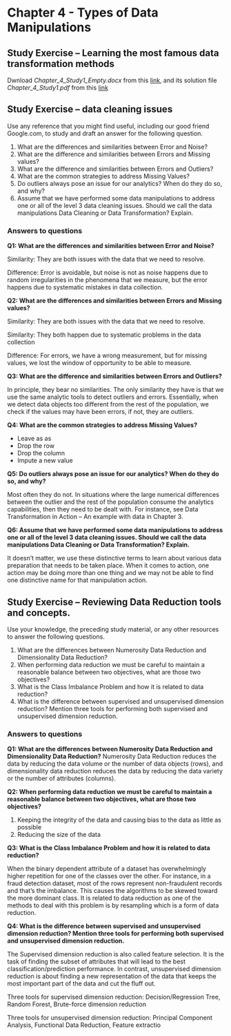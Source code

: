 # Chapter 4 - Types of Data Manipulations 

## Study Exercise – Learning the most famous data transformation methods
 Dwnload *Chapter_4_Study1_Empty.docx* from this [link](https://www.dropbox.com/s/4y5w91gfin6p2os/Chapter_4_Study1_Empty.docx?dl=1), and its solution file *Chapter_4_Study1.pdf* from this [link](https://www.dropbox.com/s/yp1fsyf0oamdxgz/Chapter_4_Study1.pdf?dl=1)

## Study Exercise – data cleaning issues
Use any reference that you might find useful, including our good friend Google.com, to study and draft an answer for the following question.

1.	What are the differences and similarities between Error and Noise?
2.	What are the difference and similarities between Errors and Missing values?
3.	What are the difference and similarities between Errors and Outliers?
4.	What are the common strategies to address Missing Values?
5.	Do outliers always pose an issue for our analytics? When do they do so, and why?
6.	Assume that we have performed some data manipulations to address one or all of the level 3 data cleaning issues. Should we call the data manipulations Data Cleaning or Data Transformation? Explain.

### Answers to questions
**Q1: What are the differences and similarities between Error and Noise?**

Similarity: They are both issues with the data that we need to resolve.

Difference: Error is avoidable, but noise is not as noise happens due to random irregularities in the phenomena that we measure, but the error happens due to systematic mistakes in data collection.

**Q2: What are the differences and similarities between Errors and Missing values?**

Similarity: They are both issues with the data that we need to resolve.

Similarity: They both happen due to systematic problems in the data collection

Difference: For errors, we have a wrong measurement, but for missing values, we lost the window of opportunity to be able to measure. 

**Q3: What are the difference and similarities between Errors and Outliers?**

In principle, they bear no similarities. The only similarity they have is that we use the same analytic tools to detect outliers and errors. Essentially, when we detect data objects too different from the rest of the population, we check if the values may have been errors, if not, they are outliers. 

**Q4: What are the common strategies to address Missing Values?**
 -	Leave as as
 -	Drop the row
 -	Drop the column
 -	Impute a new value

**Q5: Do outliers always pose an issue for our analytics? When do they do so, and why?**

Most often they do not. In situations where the large numerical differences between the outlier and the rest of the population consume the analytics capabilities, then they need to be dealt with. For instance, see Data Transformation in Action – An example with data in Chapter 3.

**Q6: Assume that we have performed some data manipulations to address one or all of the level 3 data cleaning issues. Should we call the data manipulations Data Cleaning or Data Transformation? Explain.**

It doesn’t matter, we use these distinctive terms to learn about various data preparation that needs to be taken place. When it comes to action, one action may be doing more than one thing and we may not be able to find one distinctive name for that manipulation action. 

## Study Exercise – Reviewing Data Reduction tools and concepts. 

Use your knowledge, the preceding study material, or any other resources to answer the following questions. 

1.	What are the differences between Numerosity Data Reduction and Dimensionality Data Reduction?
2.	When performing data reduction we must be careful to maintain a reasonable balance between two objectives, what are those two objectives?
3.	What is the Class Imbalance Problem and how it is related to data reduction?
4.	What is the difference between supervised and unsupervised dimension reduction? Mention three tools for performing both supervised and unsupervised dimension reduction. 

### Answers to questions

**Q1: What are the differences between Numerosity Data Reduction and Dimensionality Data Reduction?**
Numerosity Data Reduction reduces the data by reducing the data volume or the number of data objects (rows), and dimensionality data reduction reduces the data by reducing the data variety or the number of attributes (columns).

**Q2: When performing data reduction we must be careful to maintain a reasonable balance between two objectives, what are those two objectives?**

1.	Keeping the integrity of the data and causing bias to the data as little as possible
2.	Reducing the size of the data

**Q3: What is the Class Imbalance Problem and how it is related to data reduction?**

When the binary dependent attribute of a dataset has overwhelmingly higher repetition for one of the classes over the other. For instance, in a fraud detection dataset, most of the rows represent non-fraudulent records and that’s the imbalance. This causes the algorithms to be skewed toward the more dominant class. 
It is related to data reduction as one of the methods to deal with this problem is by resampling which is a form of data reduction.

**Q4: What is the difference between supervised and unsupervised dimension reduction? Mention three tools for performing both supervised and unsupervised dimension reduction.**

The Supervised dimension reduction is also called feature selection. It is the task of finding the subset of attributes that will lead to the best classification/prediction performance. 
In contrast, unsupervised dimension reduction is about finding a new representation of the data that keeps the most important part of the data and cut the fluff out. 

Three tools for supervised dimension reduction: Decision/Regression Tree, Random Forest, Brute-force dimension reduction

Three tools for unsupervised dimension reduction: Principal Component Analysis, Functional Data Reduction, Feature extractio